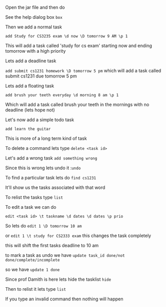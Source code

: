 Open the jar file and then do

See the help dialog box `box`

Then we add a normal task

`add Study for CS3235 exam \d now \D tomorrow 9 AM \p 1`

This will add a task called 'study for cs exam' starting now and ending tomorrow
with a high priority

Lets add a deadline task

`add submit cs1231 homework \D tomorrow 5 pm` which will add a task called
submit cs1231 due tomorrow 5 pm

Lets add a floating task

`add brush your teeth everyday \d morning 8 am \p 1`

Which will add a task called brush your teeth in the mornings with no deadline
(lets hope not)


Let's now add a simple todo task

`add learn the guitar`

This is more of a long term kind of task

To delete a command lets type `delete <task id>`

Let's add a wrong task `add something wrong`

Since this is wrong lets undo it :`undo`


To find a particular task lets do `find cs1231`

It'll show us the tasks associated with that word

To relist the tasks type `list`

To edit a task we can do 

`edit <task id> \t taskname \d dates \d dates \p prio`

So lets do `edit 1 \D tomorrow 10 am` 

or `edit 1 \t study for CS2333 exam` this changes the task completely

this will shift the first tasks deadline to 10 am

to mark a task as undo we have `update task_id done/not done/complete/incomplete`

so we have `update 1 done`

Since prof Damith is here lets hide the tasklist `hide`

Then to relist it lets type `list`


If you type an invalid command then nothing will happen
